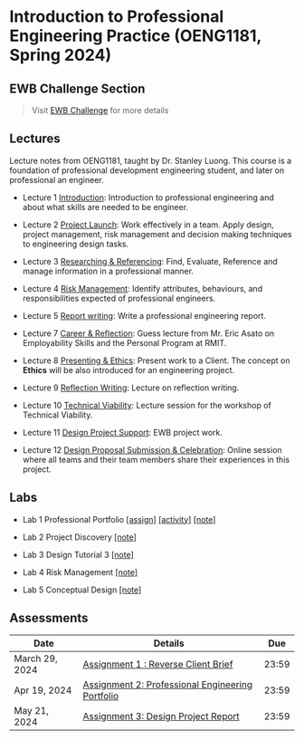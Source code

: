 # Introduction to Professional Engineering Practice (OENG1181, Spring 2024)

## EWB Challenge Section

> Visit [EWB Challenge](./EWB-challenge/README.md) for more details

## Lectures

Lecture notes from OENG1181, taught by Dr. Stanley Luong. This course is a foundation of professional development engineering student, and later on professional an engineer.

* Lecture 1 [Introduction](w1-introduction.md): Introduction to professional engineering and about what skills are needed to be engineer. 

* Lecture 2 [Project Launch](w2-project.md): Work effectively in a team. Apply design, project management, risk management and decision making techniques to engineering design tasks. 

* Lecture 3 [Researching & Referencing](w3-referencing.md): Find, Evaluate, Reference and manage information in a professional manner.

* Lecture 4 [Risk Management](w4-risk.md): Identify attributes, behaviours, and responsibilities expected of professional engineers.

* Lecture 5 [Report writing](w5-report.md): Write a professional engineering report.

* Lecture 7 [Career & Reflection](w7-carrer.md): Guess lecture from Mr. Eric Asato on Employability Skills and the Personal Program at RMIT.

* Lecture 8 [Presenting & Ethics](w8-presenting.md): Present work to a Client. The concept on **Ethics** will be also introduced for an engineering project.

* Lecture 9 [Reflection Writing](w9-reflecion.md): Lecture on reflection writing.

* Lecture 10 [Technical Viability](technical.md): Lecture session for the workshop of Technical Viability.

* Lecture 11 [Design Project Support](design.md): EWB project work.

* Lecture 12 [Design Proposal Submission & Celebration](submission.md): Online session where all teams and their team members share their experiences in this project.

## Labs

* Lab 1 Professional Portfolio [[assign]](https://mega.nz/file/GXhygKYS#s_f_yuPszi1t5CX1UXsQvWkeAEE8AKSPiVPQEOF5qnE) [[activity]](https://mega.nz/file/iXJDAIhA#KDsHEHFl0DcC232MpsfY40km3dNEMpsVfbFhIMSnZfg) [[note]](lab1-introduction.md)

* Lab 2 Project Discovery [[note]](lab2-project.md)

* Lab 3 Design Tutorial 3 [[note]](lab3-referencing.md)

* Lab 4 Risk Management [[note]](./lab4-risk.md)

* Lab 5 Conceptual Design [[note]](./lab5-conceptual.md)

## Assessments

|  Date|    Details       |  Due   	|
| ------------- |-------------  | ------- |
|    March 29, 2024    |    [Assignment 1 : Reverse Client Brief](https://rmit.instructure.com/courses/135772/assignments/925225)          | 23:59       |
|    Apr 19, 2024    |    [Assignment 2: Professional Engineering Portfolio](https://rmit.instructure.com/courses/135772/assignments/925221)          |  23:59      |
|    May 21, 2024    |    [Assignment 3: Design Project Report](https://rmit.instructure.com/courses/135772/assignments/925223)          | 23:59       |

